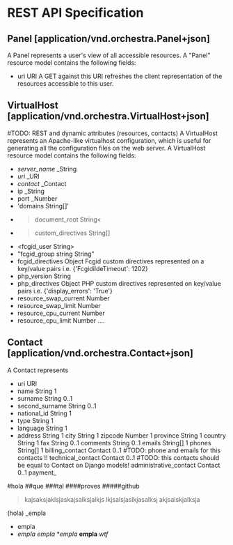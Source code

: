 REST API Specification
======================


Panel [application/vnd.orchestra.Panel+json]
--------------------------------------------
A Panel represents a user's view of all accessible resources.
A "Panel" resource model contains the following fields:

* uri                     URI         A GET against this URI refreshes the client representation of the resources accessible to this user.


VirtualHost [application/vnd.orchestra.VirtualHost+json]
--------------------------------------------------------
#TODO: REST and dynamic attributes (resources, contacts)
A VirtualHost represents an Apache-like virtualhost configuration, which is useful for generating all the configuration files on the web server.
A VirtualHost resource model contains the following fields:

* *server_name*             _String
* *uri*                     _URI
* *contact*                 _Contact
* ip                      _String
* port                    _Number
* 'domains                 String[]'
* >document_root           String<
* >custom_directives       String[]
* <fcgid_user              String>
* "fcgid_group string      String"
* fcgid_directives        Object      Fcgid custom directives represented on a key/value pairs i.e. {'FcgidildeTimeout': 1202}
* php_version             String
* php_directives          Object      PHP custom directives represented on key/value pairs i.e. {'display_errors': 'True'}
* resource_swap_current   Number
* resource_swap_limit     Number
* resource_cpu_current    Number
* resource_cpu_limit      Number
....


Contact [application/vnd.orchestra.Contact+json]
------------------------------------------------
A Contact represents 

* uri                     URI
* name                    String      1
* surname                 String      0..1
* second_surname          String      0..1
* national_id             String      1
* type                    String      1
* language                String      1
* address                 String      1
city                    String      1
zipcode                 Number      1
province                String      1
country                 String      1
fax                     String      0..1
comments                String      0..1
emails                  String[]    1
phones                  String[]    1
billing_contact         Contact     0..1 #TODO: phone and emails for this contacts !!
technical_contact       Contact     0..1 #TODO: this contacts should be equal to Contact on Django models!
administrative_contact  Contact     0..1
payment_

#hola
##que
###tal
####proves
#####github

>kajsaksjaklsjaskajsalksjalkjs
>lkjsalsjaslkjasalksj
akjsalskjalksja

(hola)
_empla
 * empla
 * *empla*
_empla_
**empla*
**empla**
*_wtf_*

